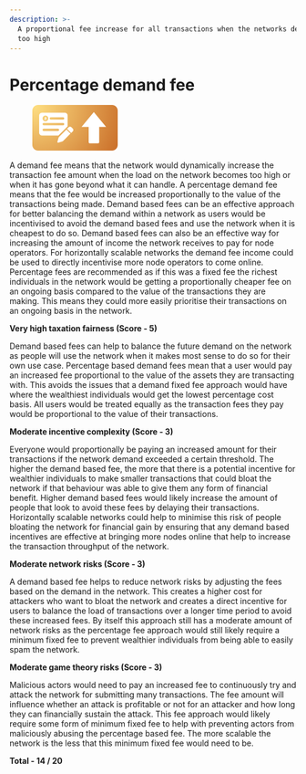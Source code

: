 ```yaml
---
description: >-
  A proportional fee increase for all transactions when the networks demand is
  too high
---
```


# Percentage demand fee

<div align="left">

<figure><img src="../../.gitbook/assets/transaction-fee-demand.png" alt="" width="150"><figcaption></figcaption></figure>

</div>

A demand fee means that the network would dynamically increase the transaction fee amount when the load on the network becomes too high or when it has gone beyond what it can handle. A percentage demand fee means that the fee would be increased proportionally to the value of the transactions being made. Demand based fees can be an effective approach for better balancing the demand within a network as users would be incentivised to avoid the demand based fees and use the network when it is cheapest to do so. Demand based fees can also be an effective way for increasing the amount of income the network receives to pay for node operators. For horizontally scalable networks the demand fee income could be used to directly incentivise more node operators to come online. Percentage fees are recommended as if this was a fixed fee the richest individuals in the network would be getting a proportionally cheaper fee on an ongoing basis compared to the value of the transactions they are making. This means they could more easily prioritise their transactions on an ongoing basis in the network.



**Very high taxation fairness (Score - 5)**

Demand based fees can help to balance the future demand on the network as people will use the network when it makes most sense to do so for their own use case. Percentage based demand fees mean that a user would pay an increased fee proportional to the value of the assets they are transacting with. This avoids the issues that a demand fixed fee approach would have where the wealthiest individuals would get the lowest percentage cost basis. All users would be treated equally as the transaction fees they pay would be proportional to the value of their transactions.



**Moderate incentive complexity (Score - 3)**

Everyone would proportionally be paying an increased amount for their transactions if the network demand exceeded a certain threshold. The higher the demand based fee, the more that there is a potential incentive for wealthier individuals to make smaller transactions that could bloat the network if that behaviour was able to give them any form of financial benefit. Higher demand based fees would likely increase the amount of people that look to avoid these fees by delaying their transactions. Horizontally scalable networks could help to minimise this risk of people bloating the network for financial gain by ensuring that any demand based incentives are effective at bringing more nodes online that help to increase the transaction throughput of the network.



**Moderate network risks (Score - 3)**

A demand based fee helps to reduce network risks by adjusting the fees based on the demand in the network. This creates a higher cost for attackers who want to bloat the network and creates a direct incentive for users to balance the load of transactions over a longer time period to avoid these increased fees. By itself this approach still has a moderate amount of network risks as the percentage fee approach would still likely require a minimum fixed fee to prevent wealthier individuals from being able to easily spam the network.



**Moderate game theory risks (Score - 3)**

Malicious actors would need to pay an increased fee to continuously try and attack the network for submitting many transactions. The fee amount will influence whether an attack is profitable or not for an attacker and how long they can financially sustain the attack. This fee approach would likely require some form of minimum fixed fee to help with preventing actors from maliciously abusing the percentage based fee. The more scalable the network is the less that this minimum fixed fee would need to be.



**Total - 14 / 20**

